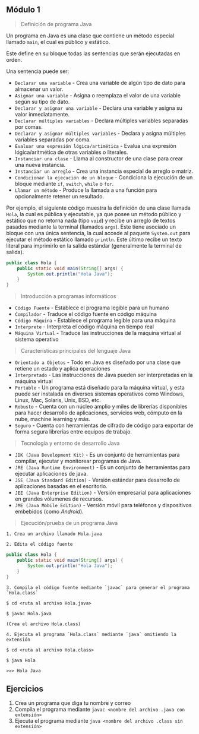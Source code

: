 ## Módulo 1

> Definición de programa Java

Un programa en Java es una clase que contiene un método especial
llamado `main`, el cual es público y estático.

Este define en su bloque todas las sentencias que
serán ejecutadas en orden.

Una sentencia puede ser:

* `Declarar una variable` - Crea una variable de algún tipo de dato para almacenar un valor.
* `Asignar una variable` - Asigna o reemplaza el valor de una variable según su tipo de dato.
* `Declarar y asignar una variable` - Declara una variable y asigna su valor inmediatamente.
* `Declarar múltiples variables` - Declara múltiples variables separadas por comas.
* `Declarar y asignar múltiples variables` - Declara y asigna múltiples variables separadas por coma.
* `Evaluar una expresión lógica/artimética` - Evalua una expresión lógica/aritmética de otras variables o literales.
* `Instanciar una clase` - Llama al constructor de una clase para crear una nueva instancia.
* `Instanciar un arreglo` - Crea una instancia especial de arreglo o matriz.
* `Condicionar la ejecución de un bloque` - Condiciona la ejecución de un bloque mediante `if`, `switch`, `while` o 
  `for`.
* `Llamar un método` - Produce la llamada a una función para opcionalmente retener un resultado.

Por ejemplo, el siguiente código muestra la definición de una clase llamada `Hola`, la cual es pública y ejecutable,
ya que posee un método público y estático que no retorna nada (tipo `void`) y recibe un arreglo de textos pasados
mediante la terminal (llamados `args`). Este tiene asociado un bloque con una única sentencia, la cual accede al
paquete `System.out` para ejecutar el método estático llamado `println`. Este último recibe un texto literal para 
imprimirlo en la salida estándar (generalmente la terminal de salida).

```java
public class Hola {
    public static void main(String[] args) {
        System.out.println("Hola Java");
    }
}
```

> Introducción a programas informáticos

* `Código Fuente` - Establece el programa legible para un humano
* `Compilador` - Traduce el código fuente en código máquina
* `Código Máquina` - Establece el programa legible para una máquina
* `Interprete` - Interpreta el código máquina en tiempo real
* `Máquina Virtual` - Traduce las instrucciones de la máquina virtual al sistema operativo

> Características principales del lenguaje Java

* `Orientado a Objetos` - Todo en Java es diseñado por una clase que retiene un estado y aplica operaciones
* `Interpretado` - Las instrucciones de Java pueden ser interpretadas en la máquina virtual
* `Portable` - Un programa está diseñado para la máquina virtual, y esta puede ser instalada en diversos sistemas 
               operativos como Windows, Linux, Mac, Solaris, Unix, BSD, etc.
* `Robusto` - Cuenta con un núcleo amplio y miles de librerías disponibles para hacer desarrollo de aplicaciones,
              servicios web, cómputo en la nube, machine learning y más.
* `Seguro` - Cuenta con herramientas de cifrado de código para exportar de forma segura librerías entre 
             equipos de trabajo.

> Tecnología y entorno de desarrollo Java

* `JDK (Java Development Kit)` - Es un conjunto de herramientas para compilar, ejecutar y monitorear programas de Java.
* `JRE (Java Runtime Environment)` - Es un conjunto de herramientas para ejecutar aplicaciones de java.
* `JSE (Java Standard Edition)` - Versión estándar para desarrollo de aplicaciones basadas en el escritorio.
* `JEE (Java Enterprise Edition)` - Versión empresarial para aplicaciones en grandes vólumenes de recursos.
* `JME (Java Mobile Edition)` - Versión móvil para teléfonos y dispositivos embebidos (como *Android*).

> Ejecución/prueba de un programa Java

    1. Crea un archivo llamado Hola.java

    2. Edita el código fuente

```java
public class Hola {
    public static void main(String[] args) {
        System.out.println("Hola Java");
    }
}
```

    3. Compila el código fuente mediante `javac` para generar el programa `Hola.class`

```text
$ cd <ruta al archivo Hola.java>

$ javac Hola.java

(Crea el archivo Hola.class)
```

    4. Ejecuta el programa `Hola.class` mediante `java` omitiendo la extensión

```text
$ cd <ruta al archivo Hola.class>

$ java Hola

>>> Hola Java
```

## Ejercicios

1. Crea un programa que diga tu nombre y correo
2. Compila el programa mediante `javac <nombre del archivo .java con extensión>`
3. Ejecuta el programa mediante `java <nombre del archivo .class sin extensión>`